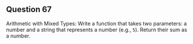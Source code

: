 ## Question 67
Arithmetic with Mixed Types: Write a function that takes two parameters: a number and a string that represents a number (e.g., `5`). Return their sum as a number.